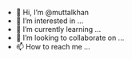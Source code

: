 - 👋 Hi, I’m @muttalkhan
- 👀 I’m interested in ...
- 🌱 I’m currently learning ...
- 💞️ I’m looking to collaborate on ...
- 📫 How to reach me ...

<!---
muttalkhan/muttalkhan is a ✨ special ✨ repository because its `README.md` (this file) appears on your GitHub profile.
You can click the Preview link to take a look at your changes.
--->
